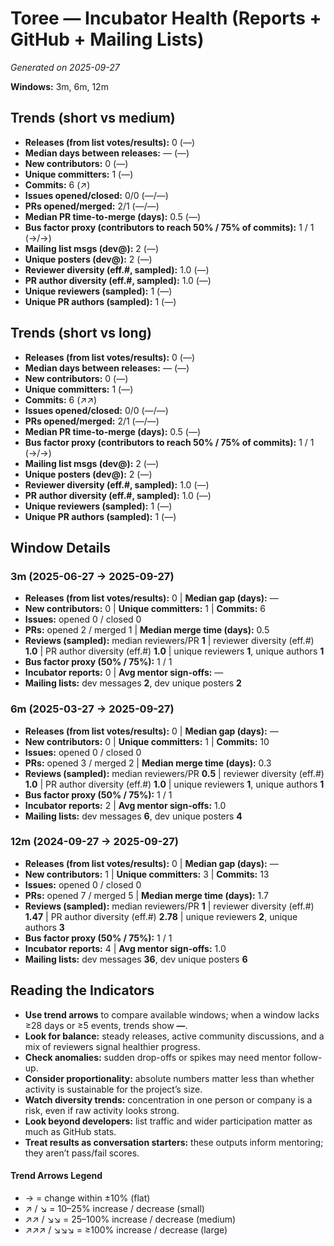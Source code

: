 # Toree — Incubator Health (Reports + GitHub + Mailing Lists)
_Generated on 2025-09-27_

**Windows:** 3m, 6m, 12m

## Trends (short vs medium)

- **Releases (from list votes/results):** 0 (—)
- **Median days between releases:** — (—)
- **New contributors:** 0 (—)
- **Unique committers:** 1 (—)
- **Commits:** 6 (↗)
- **Issues opened/closed:** 0/0 (—/—)
- **PRs opened/merged:** 2/1 (—/—)
- **Median PR time-to-merge (days):** 0.5 (—)
- **Bus factor proxy (contributors to reach 50% / 75% of commits):** 1 / 1 (→/→)
- **Mailing list msgs (dev@):** 2 (—)
- **Unique posters (dev@):** 2 (—)
- **Reviewer diversity (eff.#, sampled):** 1.0 (—)
- **PR author diversity (eff.#, sampled):** 1.0 (—)
- **Unique reviewers (sampled):** 1 (—)
- **Unique PR authors (sampled):** 1 (—)

## Trends (short vs long)

- **Releases (from list votes/results):** 0 (—)
- **Median days between releases:** — (—)
- **New contributors:** 0 (—)
- **Unique committers:** 1 (—)
- **Commits:** 6 (↗↗)
- **Issues opened/closed:** 0/0 (—/—)
- **PRs opened/merged:** 2/1 (—/—)
- **Median PR time-to-merge (days):** 0.5 (—)
- **Bus factor proxy (contributors to reach 50% / 75% of commits):** 1 / 1 (→/→)
- **Mailing list msgs (dev@):** 2 (—)
- **Unique posters (dev@):** 2 (—)
- **Reviewer diversity (eff.#, sampled):** 1.0 (—)
- **PR author diversity (eff.#, sampled):** 1.0 (—)
- **Unique reviewers (sampled):** 1 (—)
- **Unique PR authors (sampled):** 1 (—)

## Window Details
### 3m  (2025-06-27 → 2025-09-27)
- **Releases (from list votes/results):** 0  |  **Median gap (days):** —
- **New contributors:** 0  |  **Unique committers:** 1  |  **Commits:** 6
- **Issues:** opened 0 / closed 0
- **PRs:** opened 2 / merged 1  |  **Median merge time (days):** 0.5
- **Reviews (sampled):** median reviewers/PR **1**  |  reviewer diversity (eff.#) **1.0**  |  PR author diversity (eff.#) **1.0**  |  unique reviewers **1**, unique authors **1**
- **Bus factor proxy (50% / 75%):** 1 / 1
- **Incubator reports:** 0  |  **Avg mentor sign-offs:** —
- **Mailing lists:** dev messages **2**, dev unique posters **2**

### 6m  (2025-03-27 → 2025-09-27)
- **Releases (from list votes/results):** 0  |  **Median gap (days):** —
- **New contributors:** 0  |  **Unique committers:** 1  |  **Commits:** 10
- **Issues:** opened 0 / closed 0
- **PRs:** opened 3 / merged 2  |  **Median merge time (days):** 0.3
- **Reviews (sampled):** median reviewers/PR **0.5**  |  reviewer diversity (eff.#) **1.0**  |  PR author diversity (eff.#) **1.0**  |  unique reviewers **1**, unique authors **1**
- **Bus factor proxy (50% / 75%):** 1 / 1
- **Incubator reports:** 2  |  **Avg mentor sign-offs:** 1.0
- **Mailing lists:** dev messages **6**, dev unique posters **4**

### 12m  (2024-09-27 → 2025-09-27)
- **Releases (from list votes/results):** 0  |  **Median gap (days):** —
- **New contributors:** 1  |  **Unique committers:** 3  |  **Commits:** 13
- **Issues:** opened 0 / closed 0
- **PRs:** opened 7 / merged 5  |  **Median merge time (days):** 1.7
- **Reviews (sampled):** median reviewers/PR **1**  |  reviewer diversity (eff.#) **1.47**  |  PR author diversity (eff.#) **2.78**  |  unique reviewers **2**, unique authors **3**
- **Bus factor proxy (50% / 75%):** 1 / 1
- **Incubator reports:** 4  |  **Avg mentor sign-offs:** 1.0
- **Mailing lists:** dev messages **36**, dev unique posters **6**

## Reading the Indicators
- **Use trend arrows** to compare available windows; when a window lacks ≥28 days or ≥5 events, trends show **—**.
- **Look for balance:** steady releases, active community discussions, and a mix of reviewers signal healthier progress.
- **Check anomalies:** sudden drop-offs or spikes may need mentor follow-up.
- **Consider proportionality:** absolute numbers matter less than whether activity is sustainable for the project’s size.
- **Watch diversity trends:** concentration in one person or company is a risk, even if raw activity looks strong.
- **Look beyond developers:** list traffic and wider participation matter as much as GitHub stats.
- **Treat results as conversation starters:** these outputs inform mentoring; they aren’t pass/fail scores.

#### Trend Arrows Legend
- →  = change within ±10% (flat)
- ↗ / ↘ = 10–25% increase / decrease (small)
- ↗↗ / ↘↘ = 25–100% increase / decrease (medium)
- ↗↗↗ / ↘↘↘ = ≥100% increase / decrease (large)
